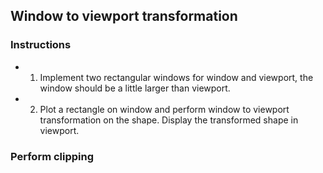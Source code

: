 ## Window to viewport transformation
### Instructions
- 1. Implement two rectangular windows for window and viewport, the window should be a little larger than viewport.
- 2. Plot a rectangle on window and perform window to viewport transformation on the shape. Display the transformed shape in viewport.

### Perform clipping